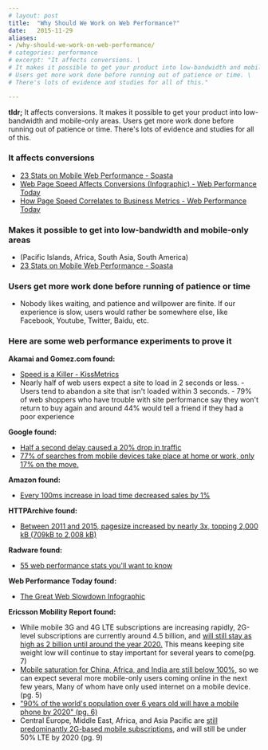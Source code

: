 ```yaml
---
# layout: post
title:  "Why Should We Work on Web Performance?"
date:   2015-11-29
aliases:
- /why-should-we-work-on-web-performance/
# categories: performance
# excerpt: "It affects conversions. \
# It makes it possible to get your product into low-bandwidth and mobile-only areas. \
# Users get more work done before running out of patience or time. \
# There's lots of evidence and studies for all of this."

---
```


**tldr;**
It affects conversions. 
It makes it possible to get your product into low-bandwidth and mobile-only areas. 
Users get more work done before running out of patience or time. 
There's lots of evidence and studies for all of this. 

### It affects conversions
- [23 Stats on Mobile Web Performance - Soasta](http://www.soasta.com/blog/23-stats-mobile-web-performance-monitoring/)
- [Web Page Speed Affects Conversions (Infographic) - Web Performance Today](http://www.webperformancetoday.com/2014/04/09/web-page-speed-affect-conversions-infographic/)
- [How Page Speed Correlates to Business Metrics - Web Performance Today](http://www.webperformancetoday.com/2012/02/28/4-awesome-slides-showing-how-page-speed-correlates-to-business-metrics-at-walmart-com/)

### Makes it possible to get into low-bandwidth and mobile-only areas
- (Pacific Islands, Africa, South Asia, South America)
- [23 Stats on Mobile Web Performance - Soasta](http://www.soasta.com/blog/23-stats-mobile-web-performance-monitoring/)

### Users get more work done before running of patience or time
- Nobody likes waiting, and patience and willpower are finite. If our experience is slow, 
users would rather be somewhere else, like Facebook, Youtube, Twitter, Baidu, etc.

### Here are some web performance experiments to prove it

**Akamai and Gomez.com found:**

- [Speed is a Killer - KissMetrics](https://blog.kissmetrics.com/speed-is-a-killer/) 
- Nearly half of web users expect a site to load in 2 seconds or less. - Users tend to 
abandon a site that isn't loaded within 3 seconds. - 79% of web shoppers who have trouble 
with site performance say they won't return to buy again and around 44% would tell a friend 
if they had a poor experience

**Google found:**  

- [Half a second delay caused a 20% drop in traffic](http://glinden.blogspot.com/2006/11/marissa-mayer-at-web-20.html)
- [77% of searches from mobile devices take place at home or work, only 17% on the move.](https://hbr.org/2013/05/the-rise-of-the-mobile-only-us/)

**Amazon found:**  

- [Every 100ms increase in load time decreased sales by 1%](http://www.websiteoptimization.com/speed/tweak/psychology-web-performance/)

**HTTPArchive found:**  

- [Between 2011 and 2015, pagesize increased by nearly 3x, topping 2,000 kB (709kB to 2,008 kB)](http://httparchive.org/compare.php?&r1=Aug%2015%202011&s1=Top1000&r2=Aug%2015%202015&s2=Top1000)

**Radware found:**  

- [55 web performance stats you'll want to know](http://blog.radware.com/applicationdelivery/applicationaccelerationoptimization/2014/01/55-web-performance-stats-youll-want-to-know/)

**Web Performance Today found:**  

- [The Great Web Slowdown Infographic](http://www.webperformancetoday.com/2014/02/25/the-great-web-slowdown-infographic/)

**Ericsson Mobility Report found:**  

- While mobile 3G and 4G LTE subscriptions are increasing rapidly, 2G-level subscriptions are 
currently around 4.5 billion, and 
[will still stay as high as 2 billion until around the year 2020.](http://www.ericsson.com/res/docs/2015/ericsson-mobility-report-june-2015.pdf) 
This means keeping site weight low will continue to stay important for several years to come(pg. 7)
- [Mobile saturation for China, Africa, and India are still below 100%](http://www.ericsson.com/res/docs/2015/ericsson-mobility-report-june-2015.pdf), 
so we can expect several more mobile-only users coming online in the next few years, Many of 
whom have only used internet on a mobile device.(pg. 5)
- ["90% of the world's population over 6 years old will have a mobile phone by 2020" (pg. 6)](http://www.ericsson.com/res/docs/2015/ericsson-mobility-report-june-2015.pdf)
- Central Europe, Middle East, Africa, and Asia Pacific are [still predominantly 2G-based mobile subscriptions](http://www.ericsson.com/res/docs/2015/ericsson-mobility-report-june-2015.pdf), 
and will still be under 50% LTE by 2020 (pg. 9)
